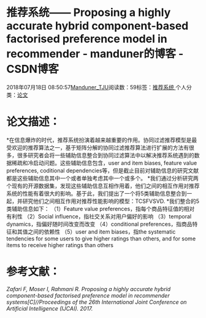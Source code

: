 
# 推荐系统—— Proposing a highly accurate hybrid component-based factorised preference model in recommender - manduner的博客 - CSDN博客


2018年07月18日 08:50:57[Manduner_TJU](https://me.csdn.net/manduner)阅读数：59标签：[推荐系统																](https://so.csdn.net/so/search/s.do?q=推荐系统&t=blog)个人分类：[论文																](https://blog.csdn.net/manduner/article/category/7694119)



# 论文描述：
*在信息爆炸的时代，推荐系统扮演着越来越重要的作用。协同过滤推荐模型是最受欢迎的推荐算法之一，基于矩阵分解的协同过滤推荐算法进行扩展的方法有很多，很多研究者会将一些辅助信息整合到协同过滤算法中以解决推荐系统遇到的数据稀疏和冷启动问题。这些辅助信息包含，user and item biases, feature value preferences, coditional dependencies等，但是截止目前对辅助信息的研究文献都是这些辅助信息其中一个或者单独考虑其中一个或多个。
*我们通过分析研究两个现有的开源数据集，发现这些辅助信息互相作用着，他们之间的相互作用对推荐系统的性能有着很大的影响。基于此，我们提出了一个将5类辅助信息整合到一起，并研究他们之间相互作用对推荐性能影响的模型：TCSFVSVD.
*我们整合的5类辅助信息如下：
（1）Feature value preferences，指每个商品特征值的相对有利性
（2）Social influence，指社交关系对用户偏好的影响
（3）temporal dynamics，指偏好随时间改变而改变
（4）conditional preferences，指商品特征和其值之间的依赖性
（5）user and item biases，指the systematic tendencies for some users to give higher ratings than others, and for some items to receive higher ratings than others

# 参考文献：
*Zafari F, Moser I, Rahmani R. Proposing a highly accurate hybrid component-based factorised preference model in recommender systems[C]//Proceedings of the 26th International Joint Conference on Artificial Intelligence (IJCAI). 2017.*

